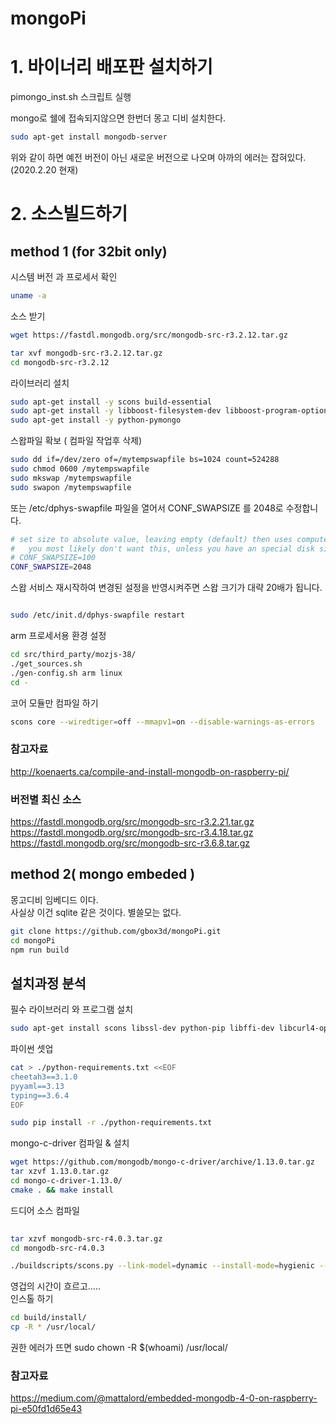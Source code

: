 mongoPi
====

# 1. 바이너리 배포판 설치하기
pimongo_inst.sh 스크립트 실행

mongo로 쉘에 접속되지않으면 한번더 몽고 디비 설치한다.

```sh
sudo apt-get install mongodb-server
```
위와 같이 하면 예전 버전이 아닌 새로운 버전으로 나오며 아까의 에러는 잡혀있다.(2020.2.20 현재)




# 2. 소스빌드하기 

## method 1 (for 32bit only)

시스템 버전 과 프로세서 확인   
```bash 
uname -a
```
소스 받기 

```bash
wget https://fastdl.mongodb.org/src/mongodb-src-r3.2.12.tar.gz

tar xvf mongodb-src-r3.2.12.tar.gz
cd mongodb-src-r3.2.12

```

라이브러리 설치

```bash
sudo apt-get install -y scons build-essential 
sudo apt-get install -y libboost-filesystem-dev libboost-program-options-dev libboost-system-dev libboost-thread-dev
sudo apt-get install -y python-pymongo
```
 
스왑파일 확보 ( 컴파일 작업후 삭제)

```bash
sudo dd if=/dev/zero of=/mytempswapfile bs=1024 count=524288
sudo chmod 0600 /mytempswapfile
sudo mkswap /mytempswapfile
sudo swapon /mytempswapfile
```

또는 
/etc/dphys-swapfile 파일을 열어서 CONF_SWAPSIZE 를 2048로 수정합니다.

```bash
# set size to absolute value, leaving empty (default) then uses computed value
#   you most likely don't want this, unless you have an special disk situation
# CONF_SWAPSIZE=100
CONF_SWAPSIZE=2048
```

스왑 서비스 재시작하여 변경된 설정을 반영시켜주면 스왑 크기가 대략 20배가 됩니다. 
```bash

sudo /etc/init.d/dphys-swapfile restart
```

arm 프로세서용 환경 설정

```bash
cd src/third_party/mozjs-38/
./get_sources.sh
./gen-config.sh arm linux
cd -
```


코어 모듈만 컴파일 하기
```bash
scons core --wiredtiger=off --mmapv1=on --disable-warnings-as-errors
```


### 참고자료
http://koenaerts.ca/compile-and-install-mongodb-on-raspberry-pi/

### 버전별 최신 소스
https://fastdl.mongodb.org/src/mongodb-src-r3.2.21.tar.gz  
https://fastdl.mongodb.org/src/mongodb-src-r3.4.18.tar.gz  
https://fastdl.mongodb.org/src/mongodb-src-r3.6.8.tar.gz  

## method 2( mongo embeded )

몽고디비 임베디드 이다.  
사실상 이건 sqlite 같은 것이다. 별쓸모는 없다.

```bash
git clone https://github.com/gbox3d/mongoPi.git
cd mongoPi
npm run build
```


## 설치과정 분석

필수 라이브러리 와 프로그램 설치 
```bash
sudo apt-get install scons libssl-dev python-pip libffi-dev libcurl4-openssl-dev cmake
```


파이썬 셋업  

```bash
cat > ./python-requirements.txt <<EOF
cheetah3==3.1.0
pyyaml==3.13
typing==3.6.4
EOF

sudo pip install -r ./python-requirements.txt
```

mongo-c-driver 컴파일 & 설치 

```bash
wget https://github.com/mongodb/mongo-c-driver/archive/1.13.0.tar.gz
tar xzvf 1.13.0.tar.gz
cd mongo-c-driver-1.13.0/
cmake . && make install
```


드디어 소스 컴파일
```bash
 
tar xzvf mongodb-src-r4.0.3.tar.gz
cd mongodb-src-r4.0.3

./buildscripts/scons.py --link-model=dynamic --install-mode=hygienic --disable-warnings-as-errors --enable-free-mon=off --js-engine=none --dbg=off --wiredtiger=off --use-system-mongo-c=on --allocator=system CPPPATH="/usr/local/include/libbson-1.0 /usr/local/include/libmongoc-1.0" LIBPATH="/usr/local/lib" CCFLAGS="-mabi=aapcs-linux -march=armv7-a" install-embedded-{dev,test} -j1

```
영겁의 시간이 흐르고.....  
인스톨 하기 

```bash
cd build/install/
cp -R * /usr/local/
```

권한 에러가 뜨면  sudo chown -R $(whoami) /usr/local/  



### 참고자료
https://medium.com/@mattalord/embedded-mongodb-4-0-on-raspberry-pi-e50fd1d65e43


